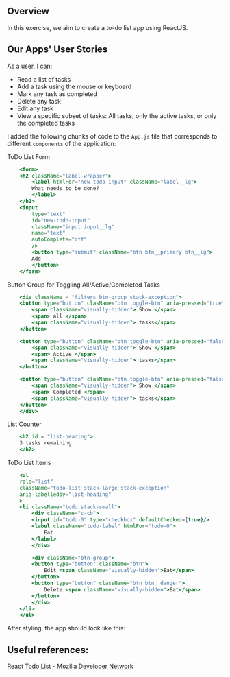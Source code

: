 ## Overview

In this exercise, we aim to create a to-do list app using ReactJS.

## Our Apps' User Stories

As a user, I can:
- Read a list of tasks
- Add a task using the mouse or keyboard
- Mark any task as completed
- Delete any task
- Edit any task
- View a specific subset of tasks: All tasks, only the active tasks, or only the completed tasks

I added the following chunks of code to the `App.js` file that corresponds to different `components` of the application:

ToDo List Form
```jsx 
    <form>
    <h2 className="label-wrapper">
        <label htmlFor="new-todo-input" className="label__lg">
        What needs to be done?
        </label>
    </h2>
    <input 
        type="text"
        id="new-todo-input"
        className="input input__lg"
        name="text"
        autoComplete="off"
        />
        <button type="submit" className="btn btn__primary btn__lg">
        Add
        </button>
    </form>
```

Button Group for Toggling All/Active/Completed Tasks
```jsx
    <div className = "filters btn-group stack-exception">
    <button type="button" clasName="btn toggle-btn" aria-pressed="true">
        <span className="visually-hidden"> Show </span>
        <span> all </span>
        <span className="visually-hidden"> tasks</span>
    </button>

    <button type="button" clasName="btn toggle-btn" aria-pressed="false">
        <span className="visually-hidden"> Show </span>
        <span> Active </span>
        <span className="visually-hidden"> tasks</span>
    </button>

    <button type="button" clasName="btn toggle-btn" aria-pressed="false">
        <span className="visually-hidden"> Show </span>
        <span> Completed </span>
        <span className="visually-hidden"> tasks</span>
    </button>
    </div>
```

List Counter
```jsx
    <h2 id = "list-heading">
    3 tasks remaining
    </h2>
```

ToDo List Items
```jsx
    <ul 
    role="list"
    className="todo-list stack-large stack-exception"
    aria-labelledby="list-heading"
    >
    <li className="todo stack-small">
        <div className="c-cb">
        <input id="todo-0" type="checkbox" defaultChecked={true}/>
        <label className="todo-label" htmlFor="todo-0">
            Eat
        </label>
        </div>

        <div className="btn-group">
        <button type="button" className="btn">
            Edit <span className="visually-hidden">Eat</span>
        </button>
        <button type="button" className="btn btn__danger">
            Delete <span className="visually-hidden">Eat</span>
        </button>
        </div>
    </li>
    </ul>

````

After styling, the app should look like this:


## Useful references:
[React Todo List - Mozilla Developer Network](https://developer.mozilla.org/en-US/docs/Learn/Tools_and_testing/Client-side_JavaScript_frameworks/React_todo_list_beginning)